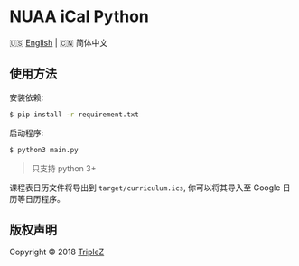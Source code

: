 # NUAA iCal Python

:us: [English](/README.md) | :cn: 简体中文

## 使用方法

安装依赖:

```bash
$ pip install -r requirement.txt
```

启动程序:

```bash
$ python3 main.py
```

> 只支持 python 3+

课程表日历文件将导出到 `target/curriculum.ics`, 你可以将其导入至 Google 日历等日历程序。


## 版权声明

Copyright &copy; 2018 [TripleZ](https://github.com/Triple-Z)

